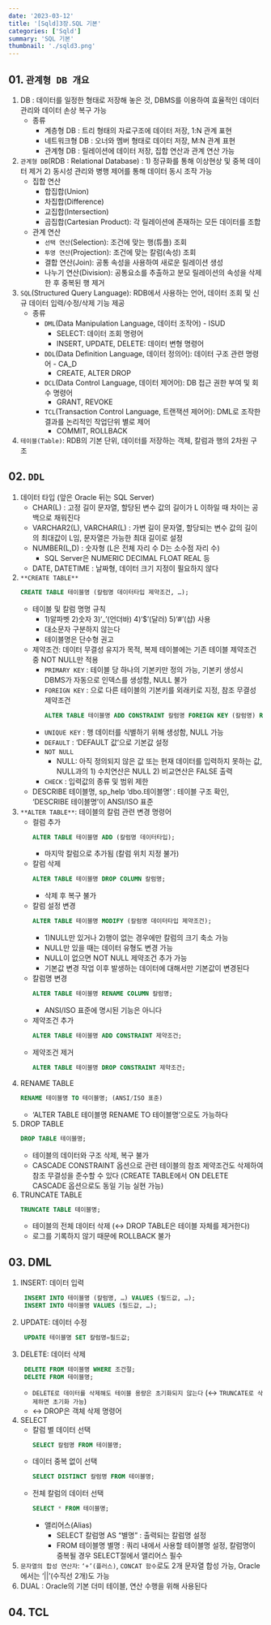 ```yaml
---
date: '2023-03-12'
title: '[Sqld]3장.SQL 기본'
categories: ['Sqld']
summary: 'SQL 기본'
thumbnail: './sqld3.png'
---
```


## 01. ``관계형 DB 개요``
1. DB : 데이터를 일정한 형태로 저장해 놓은 것, DBMS를 이용하여 효율적인 데이터 관리와 데이터 손상 복구 가능
   * 종류
     - 계층형 DB : 트리 형태의 자료구조에 데이터 저장, 1:N 관계 표현
     - 네트워크형 DB : 오너와 멤버 형태로 데이터 저장, M:N 관계 표현
     - 관계형 DB : 릴레이션에 데이터 저장, 집합 연산과 관계 연산 가능
2. ``관계형 DB``(RDB : Relational Database) : 1) 정규화를 통해 이상현상 및 중복 데이터 제거 2) 동시성 관리와 병행 제어를 통해 데이터 동시 조작 가능
   * 집합 연산
     - 합집합(Union)
     - 차집합(Difference)
     - 교집합(Intersection)
     - 곱집합(Cartesian Product): 각 릴레이션에 존재하는 모든 데이터를 조합
   * 관계 연산
     - ``선택 연산``(Selection): 조건에 맞는 행(튜플) 조회
     - ``투영 연산``(Projection): 조건에 맞는 칼럼(속성) 조회
     - 결합 연산(Join): 공통 속성을 사용하여 새로운 릴레이션 생성
     - 나누기 연산(Division): 공통요소를 추출하고 분모 릴레이션의 속성을 삭제한 후 중복된 행 제거
3. ``SQL``(Structured Query Language): RDB에서 사용하는 언어, 데이터 조회 및 신규 데이터 입력/수정/삭제 기능 제공
   * 종류
     - ``DML``(Data Manipulation Language, 데이터 조작어) - ISUD
       + SELECT: 데이터 조회 명령어
       + INSERT, UPDATE, DELETE: 데이터 변형 명령어
     - ``DDL``(Data Definition Language, 데이터 정의어): 데이터 구조 관련 명령어 - CA_D
       + CREATE, ALTER DROP
     - ``DCL``(Data Control Language, 데이터 제어어): DB 접근 권한 부여 및 회수 명령어
       + GRANT, REVOKE
     - ``TCL``(Transaction Control Language, 트랜잭션 제어어): DML로 조작한 결과를 논리적인 작업단위 별로 제어
       + COMMIT, ROLLBACK
4. ``테이블(Table)``: RDB의 기본 단위, 데이터를 저장하는 객체, 칼럼과 행의 2차원 구조
## 02. ``DDL``
1. 데이터 타입 (앞은 Oracle 뒤는 SQL Server) 
   * CHAR(L) : 고정 길이 문자열, 할당된 변수 값의 길이가 L 이하일 때 차이는 공백으로 채워진다
   * VARCHAR2(L), VARCHAR(L) : 가변 길이 문자열, 할당되는 변수 값의 길이의 최대값이 L임, 문자열은 가능한 최대 길이로 설정
   * NUMBER(L,D) : 숫자형 (L은 전체 자리 수 D는 소수점 자리 수)
     - SQL Server은 NUMERIC DECIMAL FLOAT REAL 등
   * DATE, DATETIME : 날짜형, 데이터 크기 지정이 필요하지 않다
2. ``**CREATE TABLE**`` 
    ```sql
    CREATE TABLE 테이블명 (칼럼명 데이터타입 제약조건, …);
    ```
   * 테이블 및 칼럼 명명 규칙
     - 1)알파벳 2)숫자 3)‘_’(언더바) 4)‘$’(달러) 5)‘#’(샵) 사용
     - 대소문자 구분하지 않는다
     - 테이블명은 단수형 권고
   * 제약조건: 데이터 무결성 유지가 목적, 복제 테이블에는 기존 테이블 제약조건 중 NOT NULL만 적용 
     - ``PRIMARY KEY`` : 테이블 당 하나의 기본키만 정의 가능, 기본키 생성시 DBMS가 자동으로 인덱스를 생성함,
       NULL 불가
     - ``FOREIGN KEY`` : 으로 다른 테이블의 기본키를 외래키로 지정, 참조 무결성 제약조건
       ```sql
       ALTER TABLE 테이블명 ADD CONSTRAINT 칼럼명 FOREIGN KEY (칼럼명) REFERENCES 테이블명(칼럼명);
       ```
     - ``UNIQUE KEY`` : 행 데이터를 식별하기 위해 생성함, NULL 가능
     - ``DEFAULT`` : ‘DEFAULT 값’으로 기본값 설정
     - ``NOT NULL``
       + NULL: 아직 정의되지 않은 값 또는 현재 데이터를 입력하지 못하는 값, NULL과의 1) 수치연산은 NULL 2) 비교연산은 FALSE 출력
     - ``CHECK`` : 입력값의 종류 및 범위 제한
   * DESCRIBE 테이블명, sp_help ‘dbo.테이블명’ : 테이블 구조 확인, ‘DESCRIBE 테이블명’이 ANSI/ISO 표준
3. ``**ALTER TABLE**``: 테이블의 칼럼 관련 변경 명령어
   * 컬럼 추가 
     ```sql
     ALTER TABLE 테이블명 ADD (칼럼명 데이터타입);
     ```
     - 마지막 칼럼으로 추가됨 (칼럼 위치 지정 불가) 
   * 칼럼 삭제 
     ```sql
     ALTER TABLE 테이블명 DROP COLUMN 칼럼명;
     ```
     - 삭제 후 복구 불가
   * 칼럼 설정 변경 
     ```sql
     ALTER TABLE 테이블명 MODIFY (칼럼명 데이터타입 제약조건);
     ```
     - 1)NULL만 있거나 2)행이 없는 경우에만 칼럼의 크기 축소 가능
     - NULL만 있을 때는 데이터 유형도 변경 가능
     - NULL이 없으면 NOT NULL 제약조건 추가 가능
     - 기본값 변경 작업 이후 발생하는 데이터에 대해서만 기본값이 변경된다
   * 칼럼명 변경
     ```sql
     ALTER TABLE 테이블명 RENAME COLUMN 칼럼명;
     ```
     - ANSI/ISO 표준에 명시된 기능은 아니다
   * 제약조건 추가
     ```sql
     ALTER TABLE 테이블명 ADD CONSTRAINT 제약조건;
     ```
   * 제약조건 제거
     ```sql
     ALTER TABLE 테이블명 DROP CONSTRAINT 제약조건;
     ```
4. RENAME TABLE
   ```sql
   RENAME 테이블명 TO 테이블명; (ANSI/ISO 표준)
   ```
   - ‘ALTER TABLE 테이블명 RENAME TO 테이블명’으로도 가능하다
5. DROP TABLE
   ```sql
   DROP TABLE 테이블명;
   ```
   * 테이블의 데이터와 구조 삭제, 복구 불가
   * CASCADE CONSTRAINT 옵션으로 관련 테이블의 참조 제약조건도 삭제하여 참조 무결성을 준수할 수 있다
     (CREATE TABLE에서 ON DELETE CASCADE 옵션으로도 동일 기능 실현 가능) 
6. TRUNCATE TABLE
   ```sql
   TRUNCATE TABLE 테이블명;
   ```
   - 테이블의 전체 데이터 삭제 (↔ DROP TABLE은 테이블 자체를 제거한다)
   - 로그를 기록하지 않기 때문에 ROLLBACK 불가
## 03. DML
1. INSERT: 데이터 입력
   ```sql
    INSERT INTO 테이블명 (칼럼명, …) VALUES (필드값, …); 
    INSERT INTO 테이블명 VALUES (필드값, …);
   ```
2. UPDATE: 데이터 수정
   ```sql
    UPDATE 테이블명 SET 칼럼명=필드값;
   ```
3. DELETE: 데이터 삭제
   ```sql
    DELETE FROM 테이블명 WHERE 조건절; 
    DELETE FROM 테이블명;
   ```
   * ``DELETE로 데이터를 삭제해도 테이블 용량은 초기화되지 않는다`` (↔ ``TRUNCATE로 삭제하면 초기화 가능``)
   * ↔ DROP은 객체 삭제 명령어 
4. SELECT
   *  칼럼 별 데이터 선택
      ```sql
      SELECT 칼럼명 FROM 테이블명;
      ```
   *  데이터 중복 없이 선택
      ```sql
      SELECT DISTINCT 칼럼명 FROM 테이블명;
      ```
   *  전체 칼럼의 데이터 선택
      ```sql
      SELECT * FROM 테이블명; 
      ```
      - 앨리어스(Alias)
        + SELECT 칼럼명 AS “별명” : 출력되는 칼럼명 설정
        + FROM 테이블명 별명 : 쿼리 내에서 사용할 테이블명 설정, 칼럼명이 중복될 경우 SELECT절에서 앨리어스 필수
5. ``문자열의 합성 연산자``: ``‘+’(플러스)``, ``CONCAT 함수``로도 2개 문자열 합성 가능, Oracle에서는 ‘||’(수직선 2개)도 가능
6. DUAL : Oracle의 기본 더미 테이블, 연산 수행을 위해 사용된다
## 04. TCL